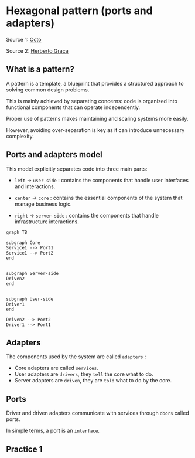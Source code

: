 ﻿# Hexagonal pattern (ports and adapters)

Source 1: [Octo](https://blog.octo.com/architecture-hexagonale-trois-principes-et-un-exemple-dimplementation)

Source 2: [Herberto Graca](https://herbertograca.com/2017/11/16/explicit-architecture-01-ddd-hexagonal-onion-clean-cqrs-how-i-put-it-all-together/)

## What is a pattern?

A pattern is a template, a blueprint that provides a structured approach to solving common design problems.

This is mainly achieved by separating concerns: code is organized into functional components that can operate independently.

Proper use of patterns makes maintaining and scaling systems more easily.

However, avoiding over-separation is key as it can introduce unnecessary complexity.

## Ports and adapters model

This model explicitly separates code into three main parts:

- `left` → `user-side` : contains the components that handle user interfaces and interactions.

- `center` → `core` : contains the essential components of the system that manage business logic.

- `right` → `server-side` : contains the components that handle infrastructure interactions.

```mermaid
graph TB

subgraph Core
Service1 --> Port1
Service1 --> Port2
end


subgraph Server-side
Driven2
end


subgraph User-side
Driver1
end

Driven2 --> Port2 
Driver1 --> Port1
```

## Adapters

The components used by the system are called `adapters` :

- Core adapters are called `services`.
- User adapters are `drivers`, they `tell` the core what to do.
- Server adapters are `driven`, they are `told` what to do by the core.

## Ports

Driver and driven adapters communicate with services through `doors` called ports.

In simple terms, a port is an `interface`.

## Practice 1

